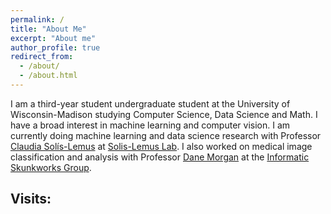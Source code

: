 ```yaml
---
permalink: /
title: "About Me"
excerpt: "About me"
author_profile: true
redirect_from: 
  - /about/
  - /about.html
---
```


I am a third-year student undergraduate student at the University of Wisconsin-Madison studying Computer Science, Data Science and Math. I have a broad interest in machine learning and computer vision. I am currently doing machine learning and data science research with Professor [Claudia Solís-Lemus](https://crsl4.github.io/pages/about.html) at [Solis-Lemus Lab](https://solislemuslab.github.io//pages/research.html). I also worked on medical image classification and analysis with Professor [Dane Morgan](https://directory.engr.wisc.edu/mse/Faculty/Morgan_Dane/) at the [Informatic Skunkworks Group](https://skunkworks.engr.wisc.edu/).

## Visits:
<p style="text-align:left"><script type='text/javascript' id='clustrmaps' src='//cdn.clustrmaps.com/map_v2.js?cl=080808&w=300&t=n&d=ABtdSHmMiNLSNZl0JZ-rvooIJRKV7m3dwWJmeAGJZ4k&co=ffffff&cmo=3acc3a&cmn=ff5353&ct=808080'></script></p>